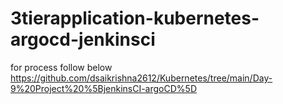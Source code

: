 # 3tierapplication-kubernetes-argocd-jenkinsci
for process follow below
https://github.com/dsaikrishna2612/Kubernetes/tree/main/Day-9%20Project%20%5BjenkinsCI-argoCD%5D
